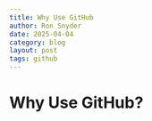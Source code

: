```yaml
---
title: Why Use GitHub
author: Ron Snyder
date: 2025-04-04
category: blog
layout: post
tags: github
---
```


# Why Use GitHub?